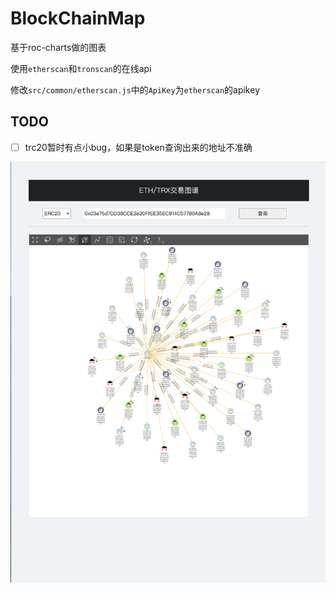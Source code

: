 
# BlockChainMap

基于roc-charts做的图表

使用`etherscan`和`tronscan`的在线api

修改`src/common/etherscan.js`中的`ApiKey`为`etherscan`的apikey

## TODO

- [ ] trc20暂时有点小bug，如果是token查询出来的地址不准确

![](/images/2022-07-12_18-19.png)
